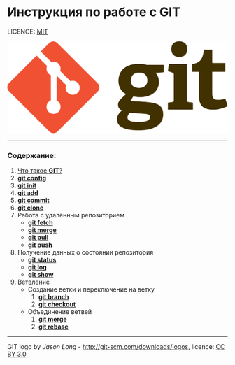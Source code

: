 # Инструкция по работе с **GIT**

LICENCE: [MIT](./licence.md)

![git-logo](./images/git-logo.png)

---

### Содержание:

1. [Что такое **GIT**?](./beggining.md)
2. [**git config**](./config.md)
3. [**git init**](./init.md)
4. [**git add**](./add.md)
5. [**git commit**](./commit.md)
6. [**git clone**](./clone.md)
7. Работа с удалённым репозиторием
   - [**git fetch**](./fetch.md)
   - [**git merge**](./merge1.md)
   - [**git pull**](./pull.md)
   - [**git push**](./push.md)
8. Получение данных о состоянии репозитория
   - [**git status**](./status.md)
   - [**git log**](./log.md)
   - [**git show**](./show.md)
9. Ветвление
   - Создание ветки и переключение на ветку
      1. [**git branch**](./branch.md)
      2. [**git checkout**](./checkout.md)
   - Объединение ветвей
      1. [**git merge**](./merge2.md)
      2. [**git rebase**](./rebase.md)

---
GIT logo by *Jason Long* - http://git-scm.com/downloads/logos, licence: [CC BY 3.0](https://creativecommons.org/licenses/by/3.0/)